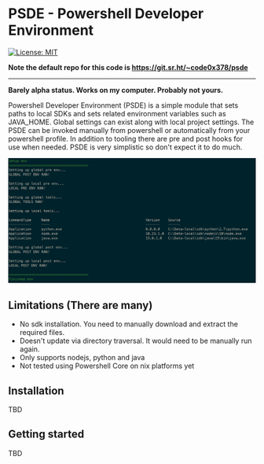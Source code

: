 # PSDE - Powershell Developer Environment

[![License: MIT](https://img.shields.io/badge/License-MIT-yellow.svg)](https://opensource.org/licenses/MIT)

**Note the default repo for this code is https://git.sr.ht/~code0x378/psde**

---

**Barely alpha status. Works on my computer. Probably not yours.**

Powershell Developer Environment (PSDE) is a simple module that sets paths to local SDKs and sets related environment variables 
such as JAVA_HOME. Global settings can exist along with local project settings.  The PSDE can be invoked manually 
from powershell or automatically from your powershell profile.  In addition to tooling there are pre and post 
hooks for use when needed. PSDE is very simplistic so don't expect it to do much.

![Powershell Developer Environment](screenshot.png?raw=true "Powershell Developer Environment")

## Limitations (There are many)

* No sdk installation.  You need to manually download and extract the required files.
* Doesn't update via directory traversal.  It would need to be manually run again.
* Only supports nodejs, python and java
* Not tested using Powershell Core on nix platforms yet

## Installation

TBD

## Getting started

TBD
